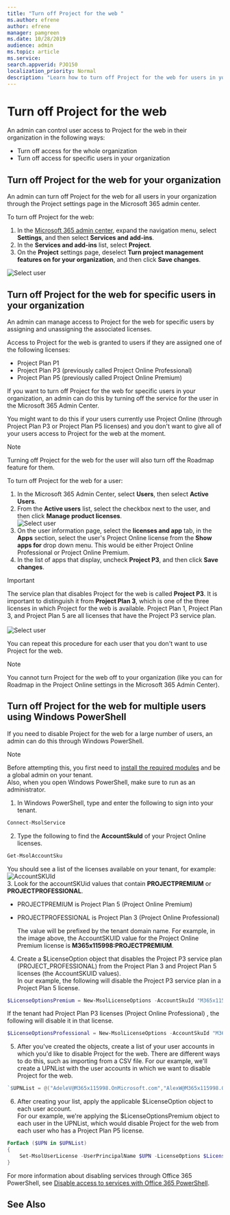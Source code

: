 ```yaml
---
title: "Turn off Project for the web "
ms.author: efrene
author: efrene
manager: pamgreen
ms.date: 10/28/2019
audience: admin
ms.topic: article
ms.service: 
search.appverid: PJO150
localization_priority: Normal
description: "Learn how to turn off Project for the web for users in your organization."
---
```


# Turn off Project for the web

An admin can control user access to Project for the web in their organization in the following ways:

- Turn off access for the whole organization
- Turn off access for specific users in your organization


## Turn off Project for the web for your organization

An admin can turn off Project for the web for all users in your organization through the Project settings page in the Microsoft 365 admin center.

To turn off Project for the web:

1. In the [Microsoft 365 admin center](admin.microsoft.com), expand the navigation menu, select **Settings**, and then select **Services and add-ins**.
2. In the **Services and add-ins** list, select **Project**.
3. On the **Project** settings page, deselect **Turn project management features on for your organization**, and then click **Save changes**.

![Select user](media/ProjectSettings.png)

## Turn off Project for the web for specific users in your organization

 An admin can manage access to Project for the web for specific users by assigning and unassigning the associated licenses. 

Access to Project for the web is granted to users if they are assigned one of the following licenses:

- Project Plan P1
- Project Plan P3 (previously called Project Online Professional)
- Project Plan P5 (previously called Project Online Premium)

 If you want to turn off Project for the web for specific users in your organization, an admin can do this by turning off the service for the user in the Microsoft 365 Admin Center.  

You might want to do this if your users currently use Project Online (through Project Plan P3 or Project Plan P5 licenses) and you don't want to give all of your users access to Project for the web at the moment.

> [!NOTE]
> Turning off Project for the web for the user will also turn off the Roadmap feature for them.

To turn off Project for the web for a user:

1. In the Microsoft 365 Admin Center, select **Users**, then select **Active Users**.
2. From the **Active users** list, select the checkbox next to the user, and then click **Manage product licenses**.</br>
![Select user](media/activeusers.png)
3.  On the user information page, select the **licenses and app** tab, in the **Apps** section,  select the user's Project Online license from the **Show apps for** drop down menu. This would be either Project Online Professional or Project Online Premium.
4. In the list of apps that display, uncheck **Project P3**, and then click **Save changes**.</br>
> [!Important]
> The service plan that disables Project for the web is called **Project P3**.  It is important to distinguish it from **Project Plan 3**, which is one of the three licenses in which Project for the web is available. Project Plan 1, Project Plan 3, and Project Plan 5 are all licenses that have the Project P3 service plan.</br>  
![Select user](media/p3service.png)

You can repeat this procedure for each user that you don't want to use Project for the web.

> [!NOTE]
> You cannot turn Project for the web off to your organization (like you can for Roadmap in the Project Online settings in the Microsoft 365 Admin Center).

## Turn off Project for the web for multiple users using Windows PowerShell

If you need to disable Project for the web for a large number of users, an admin can do this through Windows PowerShell.

> [!Note]
> Before attempting this, you first need to [install the required modules](https://docs.microsoft.com/office365/enterprise/powershell/connect-to-office-365-powershell#connect-with-the-microsoft-azure-active-directory-module-for-windows-powershell) and be a global admin on your tenant. </br>
> Also, when you open Windows PowerShell, make sure to run as an administrator. 



1. In Windows PowerShell, type and enter the following to sign into your tenant.</br>
```PowerShell
Connect-MsolService
```
2. Type the following to find the **AccountSkuId** of your Project Online licenses.</br>
```PowerShell
Get-MsolAccountSku
```
You should see a list of the licenses available on your tenant, for example:
![AccountSKUId](media/AccountSKUID.png) </br>
3. Look for the accountSKUid values that contain **PROJECTPREMIUM** or **PROJECTPROFESSIONAL**.
   - PROJECTPREMIUM is Project Plan 5 (Project Online Premium)
   - PROJECTPROFESSIONAL is Project Plan 3 (Project Online Professional)

        The value will be prefixed by the tenant domain name. For example, in the image above, the AccountSKUID value for the Project Online Premium license is **M365x115998:PROJECTPREMIUM**.</br>

4. Create a $LicenseOption object that disables the Project P3 service plan (PROJECT_PROFESSIONAL) from the Project Plan 3 and Project Plan 5 licenses (the AccountSKUID values). </br>In our example, the following will disable the Project P3 service plan in a Project Plan 5 license.</br>
```PowerShell
$LicenseOptionsPremium = New-MsolLicenseOptions -AccountSkuId "M365x115998:PROJECTPREMIUM" -DisabledPlans "PROJECT_PROFESSIONAL"
```
If the tenant had Project Plan P3 licenses (Project Online Professional) , the following will disable it in that license. </br>
```PowerShell
$LicenseOptionsProfessional = New-MsolLicenseOptions -AccountSkuId "M365x115998:PROJECTPROFESSIONAL" -DisabledPlans "PROJECT_PROFESSIONAL"
```
5. After you've created the objects, create a list of your user accounts in which you'd like to disable Project for the web.  There are different ways to do this, such as importing from a CSV file.  For our example, we'll create a UPNList with the user accounts in which we want to disable Project for the web.</br>
```PowerShell
`$UPNList = @("AdeleV@M365x115998.OnMicrosoft.com","AlexW@M365x115998.OnMicrosoft.com")
```

6. After creating your list, apply the applicable $LicenseOption object to each user account. </br>For our example, we're applying the $LicenseOptionsPremium object to each user in the UPNList, which would disable Project for the web from each user who has a Project Plan P5 license.  </br>
```PowerShell
ForEach ($UPN in $UPNList)
{
    Set-MsolUserLicense -UserPrincipalName $UPN -LicenseOptions $LicenseOptionsPremium    
}
```
For more information about disabling services through Office 365 PowerShell, see [Disable access to services with Office 365 PowerShell](https://docs.microsoft.com/office365/enterprise/powershell/disable-access-to-services-with-office-365-powershell). 


## See Also
  
  



